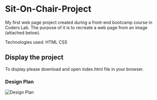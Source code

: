 # Sit-On-Chair-Project

My first web page project created during a front-end bootcamp course in Coders Lab.
The purpose of it is to recreate a web page from an image (attached below).

Technologies used:
HTML
CSS

## Display the project
To display please download and open index.html file in your browser. 

### Design Plan
![Design Plan](https://github.com/konradlniany/Sit-On-Chair/blob/master/Sit-On-Chair.jpg)
